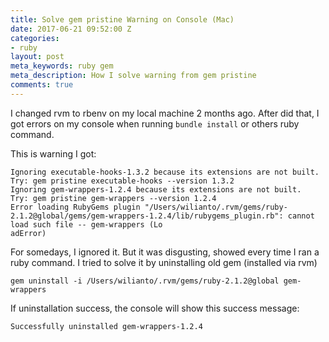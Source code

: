 ```yaml
---
title: Solve gem pristine Warning on Console (Mac)
date: 2017-06-21 09:52:00 Z
categories:
- ruby
layout: post
meta_keywords: ruby gem
meta_description: How I solve warning from gem pristine
comments: true
---
```


I changed rvm to rbenv on my local machine 2 months ago. After did that, I got errors on my console when running `bundle install` or others ruby command. 

This is warning I got:
```
Ignoring executable-hooks-1.3.2 because its extensions are not built.  Try: gem pristine executable-hooks --version 1.3.2
Ignoring gem-wrappers-1.2.4 because its extensions are not built.  Try: gem pristine gem-wrappers --version 1.2.4
Error loading RubyGems plugin "/Users/wilianto/.rvm/gems/ruby-2.1.2@global/gems/gem-wrappers-1.2.4/lib/rubygems_plugin.rb": cannot load such file -- gem-wrappers (Lo
adError)
```

For somedays, I ignored it. But it was disgusting, showed every time I ran a ruby command. I tried to solve it by uninstalling old gem (installed via rvm)

```
gem uninstall -i /Users/wilianto/.rvm/gems/ruby-2.1.2@global gem-wrappers
```

If uninstallation success, the console will show this success message:
```
Successfully uninstalled gem-wrappers-1.2.4
```




